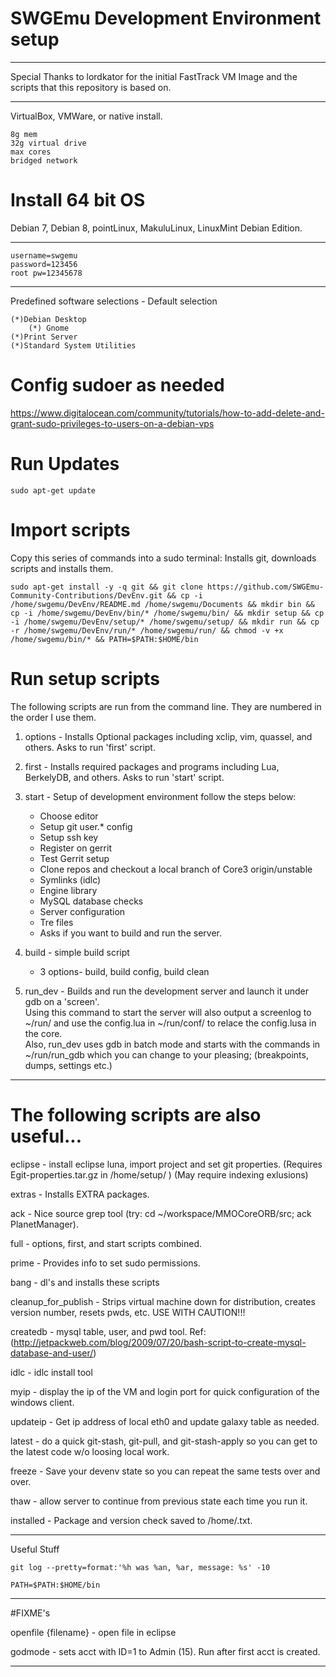 # SWGEmu Development Environment setup

****************************************************************************************************************
Special Thanks to lordkator for the initial FastTrack VM Image and the scripts that this repository is based on. 
****************************************************************************************************************

VirtualBox, VMWare, or native install.

	8g mem
	32g virtual drive
	max cores
	bridged network

# Install 64 bit OS
Debian 7, Debian 8, pointLinux, MakuluLinux, LinuxMint Debian Edition.
 
****************
	username=swgemu
	password=123456
	root pw=12345678
****************
Predefined software selections - Default selection

	(*)Debian Desktop
	    (*) Gnome
	(*)Print Server
	(*)Standard System Utilities
	
# Config sudoer as needed 

https://www.digitalocean.com/community/tutorials/how-to-add-delete-and-grant-sudo-privileges-to-users-on-a-debian-vps

# Run Updates

	sudo apt-get update

# Import scripts  

Copy this series of commands into a sudo terminal: Installs git, downloads scripts and installs them.

	sudo apt-get install -y -q git && git clone https://github.com/SWGEmu-Community-Contributions/DevEnv.git && cp -i /home/swgemu/DevEnv/README.md /home/swgemu/Documents && mkdir bin && cp -i /home/swgemu/DevEnv/bin/* /home/swgemu/bin/ && mkdir setup && cp -i /home/swgemu/DevEnv/setup/* /home/swgemu/setup/ && mkdir run && cp -r /home/swgemu/DevEnv/run/* /home/swgemu/run/ && chmod -v +x /home/swgemu/bin/* && PATH=$PATH:$HOME/bin


# Run setup scripts

The following scripts are run from the command line. They are numbered in the order I use them. 

1. options - Installs Optional packages including xclip, vim, quassel, and others. Asks to run 'first' script.

2. first - Installs required packages and programs including Lua, BerkelyDB, and others. Asks to run 'start' script.

3. start - Setup of development environment follow the steps below:

	- Choose editor
	- Setup git user.* config
	- Setup ssh key
	- Register on gerrit
	- Test Gerrit setup
	- Clone repos and checkout a local branch of Core3 origin/unstable
	- Symlinks (idlc)
	- Engine library
	- MySQL database checks
	- Server configuration
	- Tre files
	- Asks if you want to build and run the server. 

4. build - simple build script

	- 3 options- build, build config, build clean

5. run_dev - Builds and run the development server and launch it under gdb on a 'screen'.  
Using this command to start the server will also output a screenlog to ~/run/ and use the config.lua in ~/run/conf/ to relace the config.lusa in the core.  
Also, run_dev uses gdb in batch mode and starts with the commands  in ~/run/run_gdb which you can change to your pleasing;
	(breakpoints, dumps, settings etc.)

**************************************************************************************
# The following scripts are also useful...

eclipse - install eclipse luna, import project and set git properties.
	(Requires Egit-properties.tar.gz in /home/setup/ )
	(May require indexing exlusions)

extras - Installs EXTRA packages.

ack - Nice source grep tool (try: cd ~/workspace/MMOCoreORB/src; ack PlanetManager).

full - options, first, and start scripts combined.

prime - Provides info to set sudo permissions.

bang - dl's and installs these scripts

cleanup_for_publish - Strips virtual machine down for distribution, creates version number, resets pwds, etc. USE WITH CAUTION!!!

createdb - mysql table, user, and pwd tool.
Ref: (http://jetpackweb.com/blog/2009/07/20/bash-script-to-create-mysql-database-and-user/)

idlc - idlc install tool

myip -  display the ip of the VM and login port for quick configuration of the windows client.

updateip - Get ip address of local eth0 and update galaxy table as needed.

latest - do a quick git-stash, git-pull, and git-stash-apply so you can get to the latest code w/o loosing local work.

freeze - Save your devenv state so you can repeat the same tests over and over.

thaw - allow server to continue from previous state each time you run it.

installed - Package and version check saved to /home/<file>.txt.

**************************************************************************************

Useful Stuff

	git log --pretty=format:'%h was %an, %ar, message: %s' -10

	PATH=$PATH:$HOME/bin

**************************************************************************************
#FIXME's

openfile {filename} - open file in eclipse

godmode - sets acct with ID=1 to Admin (15). Run after first acct is created.

**************************************************************************************
